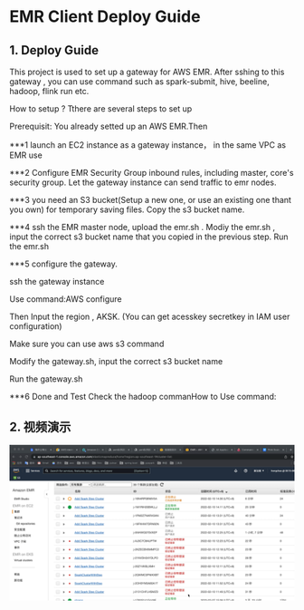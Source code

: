 # EMR Client Deploy Guide

## 1. Deploy Guide

This project is used to set up a gateway for AWS EMR.
After sshing to this gateway , you can use  command such as spark-submit, hive, beeline, hadoop, flink run etc.

How to setup ?  Tthere are several steps to set up

Prerequisit:
You already setted up an AWS EMR.Then

***1 launch an EC2 instance as a gateway instance， in the same VPC as EMR use

***2 Configure EMR Security Group inbound rules, including master, core's security group.
Let the gateway instance can send traffic to emr nodes.

***3 you need an S3 bucket(Setup a new one, or use an existing one thant you own) for temporary saving files. Copy the s3 bucket name.

***4 ssh the EMR master node, upload the emr.sh .
Modiy the emr.sh , input the correct s3 bucket name that you copied in the previous step.
Run the emr.sh

***5 configure the gateway.

ssh the gateway instance

Use command:AWS configure

Then Input the region , AKSK. (You can get acesskey secretkey in IAM user configuration)

Make sure you can use aws s3 command

Modify the gateway.sh, input the correct s3 bucket name

Run the gateway.sh

***6 Done and Test
Check the hadoop commanHow to Use command:

## 2. 视频演示

<a href="https://www.bilibili.com/video/BV1uN4y1u7Nd/" title="EMR client demo"><img src="https://github.com/1559550282/AWS/blob/main/EMRClient/image/EMRClient.png" alt="Alternate Text" /></a>

